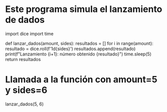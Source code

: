 # Este programa simula el lanzamiento de dados
import dice
import time

def lanzar_dados(amount, sides):
    resultados = []
    for i in range(amount):
        resultado = dice.roll(f'1d{sides}')
        resultados.append(resultado)
        print(f"Lanzamiento {i+1}: número obtenido {resultado}")
        time.sleep(5)
    return resultados

# Llamada a la función con amount=5 y sides=6
lanzar_dados(5, 6)

